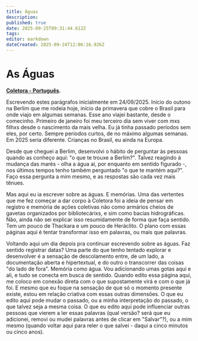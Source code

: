 ```yaml
---
title: Águas
description: 
published: true
date: 2025-09-25T09:31:44.612Z
tags: 
editor: markdown
dateCreated: 2025-09-24T12:06:16.926Z
---
```


# As Águas

**[Coletora - Português](/projetos/coletora/pt).**

Escrevendo estes parágrafos inicialmente em 24/09/2025. Início do outono na Berlim que me rodeia hoje, início da primavera que cobre o Brasil para onde viajo em algumas semanas. Esse ano viajei bastante, desde o comecinho. Primeiro de janeiro foi meu terceiro dia sem viver com mxs filhxs desde o nascimento da mais velha. Eu já tinha passado períodos sem eles, por certo. Sempre períodos curtos, de no máximo algumas semanas. Em 2025 seria diferente. Crianças no Brasil, eu ainda na Europa.

Desde que cheguei a Berlim, desenvolvi o hábito de perguntar às pessoas quando as conheço aqui: "o que te trouxe a Berlim?". Talvez reagindo à mudança das marés - olha a água aí, por enquanto em sentido figurado -, nos últimos tempos tenho também perguntado "o que te mantém aqui?". Faço essa pergunta a mim mesmo, e as respostas são cada vez mais tênues.

Mas aqui eu ia escrever sobre as águas. E memórias. Uma das vertentes que me fez começar a dar corpo à Coletora foi a ideia de pensar em registro e memória de ações coletivas não como armários cheios de gavetas organizados por bibliotecárixs, e sim como bacias hidrográficas. Não, ainda não sei explicar isso resumidamente de forma que faça sentido. Tem um pouco de Thackara e um pouco de Heráclito. O plano com essas páginas aqui é tentar transformar isso em palavras, ou mais que palavras. 

Voltando aqui um dia depois pra continuar escrevendo sobre as águas. Faz sentido registrar datas? Uma parte do que tenho tentado explorar e desenvolver é a sensação de descolamento entre, de um lado, a documentação aberta e hipertextual, e do outro o transcorrer das coisas "do lado de fora". Memória como água. Vou adicionando umas gotas aqui e ali, e tudo se conecta em busca de sentido. Quando edito essa página aqui, me coloco em conexão direta com o que supostamente virá e com o que já foi. E mesmo que eu foque na sensação de que só o momento presente existe, estou em relação criativa com essas outras dimensões. O que eu edito aqui pode mudar o passado, ou a minha interpretação do passado, o que talvez seja a mesma coisa. O que eu edito aqui pode influenciar outras pessoas que vierem a ler essas palavras (qual versão? será que eu adicionei, removi ou mudei palavras antes de clicar em "Salvar"?), ou a mim mesmo (quando voltar aqui para reler o que salvei - daqui a cinco minutos ou cinco anos). 